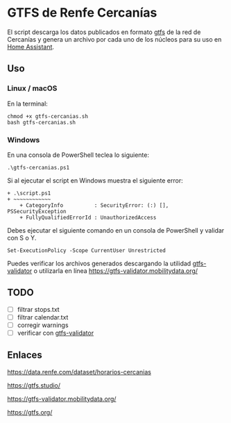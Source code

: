 # GTFS de Renfe Cercanías

El script descarga los datos publicados en formato [gtfs](https://gtfs.org/es/) de la red de Cercanías y genera un archivo por cada uno de los núcleos para su uso en [Home Assistant](https://github.com/home-assistant).

## Uso

### Linux / macOS

En la terminal:
```
chmod +x gtfs-cercanias.sh
bash gtfs-cercanias.sh
```
### Windows

En una consola de PowerShell teclea lo siguiente:

```
.\gtfs-cercanias.ps1
```

Si al ejecutar el script en Windows muestra el siguiente error:

```
+ .\script.ps1
+ ~~~~~~~~~~~~
    + CategoryInfo          : SecurityError: (:) [], PSSecurityException
    + FullyQualifiedErrorId : UnauthorizedAccess
```

Debes ejecutar el siguiente comando en un consola de PowerShell y validar con S o Y.


```
Set-ExecutionPolicy -Scope CurrentUser Unrestricted
```

Puedes verificar los archivos generados descargando la utilidad [gtfs-validator](https://github.com/MobilityData/gtfs-validator/releases) o utilizarla en línea https://gtfs-validator.mobilitydata.org/

## TODO

- [ ] filtrar stops.txt  
- [ ] filtrar calendar.txt  
- [ ] corregir warnings  
- [ ] verificar con [gtfs-validator](https://github.com/MobilityData/gtfs-validator)

## Enlaces

https://data.renfe.com/dataset/horarios-cercanias

https://gtfs.studio/

https://gtfs-validator.mobilitydata.org/

https://gtfs.org/
